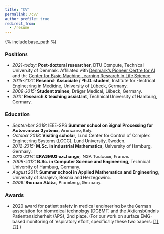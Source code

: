 ```yaml
---
title: "CV"
permalink: /cv/
author_profile: true
redirect_from:
  - /resume
---
```


{% include base_path %}

### Positions
* *2021-today:* **Post-doctoral researcher**, DTU Compute, Technical University of Denmark. Affiliated with [Denmark's Pioneer Centre for AI](https://aicentre.dk/) and the [Center for Basic Machine Learning Research in Life Science](https://mlls.dk/).
* *2015-2021:* **Research Associate / Ph.D. student**, Institute for Electrical Engineering in Medicine, University of Lübeck, Germany.
* *2009-2015:* **Student trainee**, Dräger Medical, Lübeck, Germany.
* *2011:* **Research & teaching assistant**, Technical University of Hamburg, Germany.

### Education
* *September 2019:* IEEE-SPS **Summer school on Signal Processing for Autonomous Systems**, Arenzano, Italy.
* *October 2018:* **Visiting scholar**, Lund Center for Control of Complex Engineering Systems (LCCC), Lund University, Sweden.
* *2012-2015:* **M.Sc. in Industrial Mathematics**, University of Hamburg, Germany.
* *2013-2014:* **ERASMUS exchange**, INSA Toulouse, France.
* *2009-2012:* **B.Sc. in Computer Science and Engineering**, Technical University of Hamburg, Germany.
* *August 2011*: **Summer school in Applied Mathematics and Engineering**, University of Sarajevo, Bosnia and Herzegowina.
* *2009:* **German Abitur**, Pinneberg, Germany.

### Awards
* 2020 [award for patient safety in medical engineering](https://www.ime.uni-luebeck.de/service/aktuelles/news/article/eike-petersen-receives-award-for-patient-safety-in-medical-engineering.html) by the German association for biomedical technology (DGBMT) and the Aktionsbündnis Patientensicherheit (APS), 2nd place. (For our work on surface EMG-based monitoring of respiratory effort, specifically these two papers: [[1]](https://ieeexplore.ieee.org/document/8988257), [[2]](https://www.sciencedirect.com/science/article/pii/S2405896320309654).)
